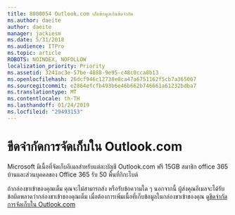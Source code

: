 ```yaml
---
title: 8000054 Outlook.com เก็บข้อมูลเกินขีดจำกัด
ms.author: daeite
author: daeite
manager: jackiesm
ms.date: 5/31/2018
ms.audience: ITPro
ms.topic: article
ROBOTS: NOINDEX, NOFOLLOW
localization_priority: Priority
ms.assetid: 3241ac3e-57be-4888-9e95-c48c0cca8b13
ms.openlocfilehash: 26dcf946c12738e0ca47a6751162f5cb7a365067
ms.sourcegitcommit: e2864efcfb493b6e46b662b746661a61232bdba7
ms.translationtype: MT
ms.contentlocale: th-TH
ms.lasthandoff: 01/24/2019
ms.locfileid: "29493153"
---
```

# <a name="storage-limits-in-outlookcom"></a>ขีดจำกัดการจัดเก็บใน Outlook.com

Microsoft มีเนื้อที่จัดเก็บอีเมลสำหรับแต่ละบัญชี Outlook.com ฟรี 15GB สมาชิก office 365 บ้านและส่วนบุคคลของ Office 365 รับ 50 พื้นที่กิกะไบต์
  
ถ้ากล่องขาเข้าของคุณเต็ม คุณจะไม่สามารถส่ง หรือรับข้อความใด ๆ นอกจากนี้ ผู้ส่งคุณอีเมลจะได้รับข้อผิดพลาดว่ากล่องขาเข้าของคุณเต็ม เมื่อต้องการเพิ่มเนื้อที่เก็บข้อมูลในกล่องขาเข้าของคุณ ดู[ขีดจำกัดการจัดเก็บใน Outlook.com](https://go.microsoft.com/fwlink/p/?linkid=2001900&amp;clcid=0x409)
  

